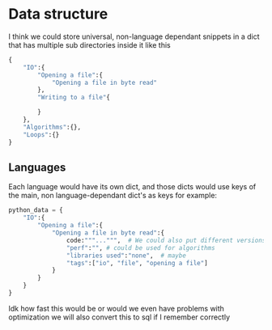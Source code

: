 # Data structure
I think we could store universal, non-language dependant snippets in a dict that has multiple sub directories inside it
like this
```py
{
    "IO":{
        "Opening a file":{
            "Opening a file in byte read"
        },
        "Writing to a file"{

        }
    },
    "Algorithms":{},
    "Loops":{}
}
```

## Languages
Each language would have its own dict, and those dicts would use keys of the main, non language-dependant dict's as keys
for example:
```py
python_data = {
    "IO":{
        "Opening a file":{
            "Opening a file in byte read":{
                code:"""...""",  # We could also put different versions that accomplish the same thing
                "perf":"", # could be used for algorithms
                "libraries used":"none",  # maybe
                "tags":["io", "file", "opening a file"]
            }
        }
    }
}
```

Idk how fast this would be or would we even have problems with optimization
we will also convert this to sql if I remember correctly